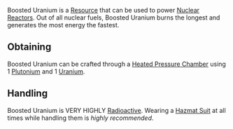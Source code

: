 Boosted Uranium is a [Resource](https://github.com/Slimefun/Slimefun4/wiki/Resources) that can be used to power [Nuclear Reactors](https://github.com/Slimefun/Slimefun4/wiki/Electric-Machines#energy-generation).
Out of all nuclear fuels, Boosted Uranium burns the longest and generates the most energy the fastest.

## Obtaining
Boosted Uranium can be crafted through a [Heated Pressure Chamber](https://github.com/Slimefun/Slimefun4/wiki/Heated-Pressure-Chamber) using 1 [Plutonium](https://github.com/Slimefun/Slimefun4/wiki/Plutonium) and 1 [Uranium](https://github.com/Slimefun/Slimefun4/wiki/Uranium).

## Handling
Boosted Uranium is VERY HIGHLY [Radioactive](https://github.com/Slimefun/Slimefun4/wiki/Radiation). Wearing a [Hazmat Suit](https://github.com/Slimefun/Slimefun4/wiki/Hazmat-Suit) at all times while handling them is *highly recommended*. 
